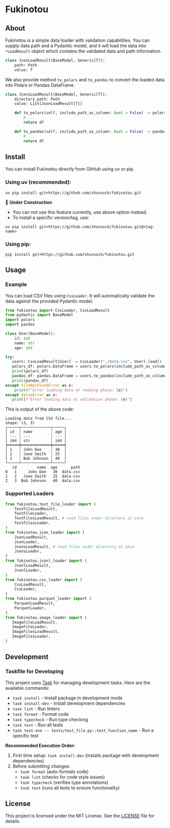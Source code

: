# Fukinotou

## About

Fukinotou is a simple data loader with validation capabilities. You can supply data path and a Pydantic model, and it will load the data into `*LoadResult` object which contains the validated data and path information.

```python
class JsonLoadResult(BaseModel, Generic[T]):
    path: Path
    value: T
```

We also provide method `to_polars` and `to_pandas` to convert the loaded data into Polars or Pandas DataFrame.

```python
class JsonsLoadResult(BaseModel, Generic[T]):
    directory_path: Path
    value: List[JsonLoadResult[T]]

    def to_polars(self, include_path_as_column: bool = False) -> polars.DataFrame:
        # ...
        return df

    def to_pandas(self, include_path_as_column: bool = False) -> pandas.DataFrame:
        # ...
        return df
```

## Install

You can install Fukinotou directly from GitHub using uv or pip.

### Using uv (recommended):

```shell
uv pip install git+https://github.com/shunsock/fukinotou.git
```

🚧 **Under Construction**
- You can not use this feature currently, use above option instead.
- To install a specific version/tag, use:

```shell
uv pip install git+https://github.com/shunsock/fukinotou.git@<tag-name>
```

### Using pip:

```shell
pip install git+https://github.com/shunsock/fukinotou.git
```

## Usage

### Example

You can load CSV files using `CsvLoader`. It will automatically validate the data against the provided Pydantic model.

```python
from fukinotou import CsvLoader, CsvLoadResult
from pydantic import BaseModel
import polars
import pandas

class User(BaseModel):
    id: int
    name: str
    age: int

try:
   users: CsvLoadResult[User]  = CsvLoader("./data.csv", User).load()
   polars_df: polars.DataFrame = users.to_polars(include_path_as_column=False)
   print(polars_df)
   pandas_df: pandas.DataFrame = users.to_pandas(include_path_as_column=True)
   print(pandas_df)
except FileNotFoundError as e:
    print(f"Error loading data at reading phase: {e}")
except ValueError as e:
   print(f"Error loading data at validation phase: {e}")
```

This is output of the above code:

```shell
Loading data from CSV file...
shape: (3, 3)
┌─────┬─────────────┬─────┐
│ id  ┆ name        ┆ age │
│ --- ┆ ---         ┆ --- │
│ i64 ┆ str         ┆ i64 │
╞═════╪═════════════╪═════╡
│ 1   ┆ John Doe    ┆ 30  │
│ 2   ┆ Jane Smith  ┆ 25  │
│ 3   ┆ Bob Johnson ┆ 40  │
└─────┴─────────────┴─────┘
   id         name  age      path
0   1     John Doe   30  data.csv
1   2   Jane Smith   25  data.csv
2   3  Bob Johnson   40  data.csv
```

### Supported Loaders

```python
from fukinotou.text_file_loader import (
    TextFileLoadResult,
    TextFileLoader,
    TextFilesLoadResult, # read files under directory at once
    TextFilesLoader,
)
from fukinotou.json_loader import (
    JsonLoadResult,
    JsonLoader,
    JsonsLoadResult, # read files under directory at once
    JsonsLoader,
)
from fukinotou.jsonl_loader import (
    JsonlLoadResult,
    JsonlLoader,
)
from fukinotou.csv_loader import (
    CsvLoadResult,
    CsvLoader,
)
from fukinotou.parquet_loader import (
    ParquetLoadResult,
    ParquetLoader,
)
from fukinotou.image_loader import (
   ImageFileLoadResult,
   ImageFileLoader,
   ImageFilesLoadResult,
   ImageFilesLoader,
)
```

## Development

### Taskfile for Developing

This project uses [Task](https://taskfile.dev/) for managing development tasks. Here are the available commands:

- `task install` - Install package in development mode
- `task install-dev` - Install development dependencies
- `task lint` - Run linters
- `task format` - Format code
- `task typecheck` - Run type checking
- `task test` - Run all tests
- `task test-one -- tests/test_file.py::test_function_name` - Run a specific test

**Recommended Execution Order:**

1. First time setup: `task install-dev` (installs package with development dependencies)
2. Before submitting changes: 
   - `task format` (auto-formats code)
   - `task lint` (checks for code style issues)
   - `task typecheck` (verifies type annotations)
   - `task test` (runs all tests to ensure functionality)

## License

This project is licensed under the MIT License. See the [LICENSE](LICENSE) file for details.

